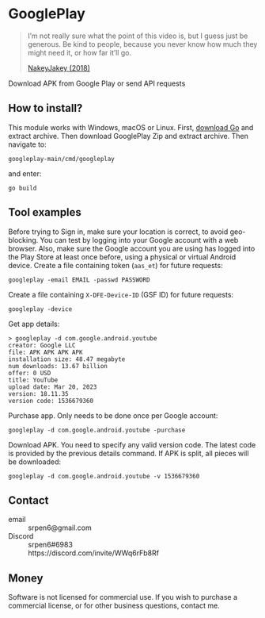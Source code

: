 # GooglePlay

> I’m not really sure what the point of this video is, but I guess just be
> generous. Be kind to people, because you never know how much they might need
> it, or how far it’ll go.
>
> [NakeyJakey (2018)](//youtube.com/watch?v=Cr0UYNKmrUs)

Download APK from Google Play or send API requests

## How to install?

This module works with Windows, macOS or Linux. First, [download Go][2] and
extract archive. Then download GooglePlay Zip and extract archive. Then
navigate to:

~~~
googleplay-main/cmd/googleplay
~~~

and enter:

~~~
go build
~~~

[2]://go.dev/dl

## Tool examples

Before trying to Sign in, make sure your location is correct, to avoid
geo-blocking. You can test by logging into your Google account with a web
browser. Also, make sure the Google account you are using has logged into the
Play Store at least once before, using a physical or virtual Android device.
Create a file containing token (`aas_et`) for future requests:

~~~
googleplay -email EMAIL -passwd PASSWORD
~~~

Create a file containing `X-DFE-Device-ID` (GSF ID) for future requests:

~~~
googleplay -device
~~~

Get app details:

~~~
> googleplay -d com.google.android.youtube
creator: Google LLC
file: APK APK APK APK
installation size: 48.47 megabyte
num downloads: 13.67 billion
offer: 0 USD
title: YouTube
upload date: Mar 20, 2023
version: 18.11.35
version code: 1536679360
~~~

Purchase app. Only needs to be done once per Google account:

~~~
googleplay -d com.google.android.youtube -purchase
~~~

Download APK. You need to specify any valid version code. The latest code is
provided by the previous details command. If APK is split, all pieces will be
downloaded:

~~~
googleplay -d com.google.android.youtube -v 1536679360
~~~

## Contact

<dl>
   <dt>
   email
   </dt>
   <dd>
   srpen6@gmail.com
   </dd>
   <dt>
   Discord
   </dt>
   <dd>
   srpen6#6983
   </dd>
   <dd>
   https://discord.com/invite/WWq6rFb8Rf
   </dd>
</dl>

## Money

Software is not licensed for commercial use. If you wish to purchase a
commercial license, or for other business questions, contact me.

